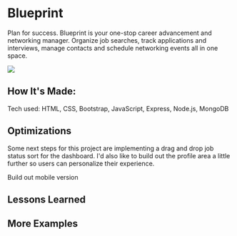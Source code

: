 # Blueprint
Plan for success. Blueprint is your one-stop career advancement and networking manager. Organize job searches, track applications and interviews, manage contacts and schedule networking events all in one space. 

<img src='https://brynnsmith.com/images/blueprint-signup.jpg'>

## How It's Made:

Tech used: HTML, CSS, Bootstrap, JavaScript, Express, Node.js, MongoDB



## Optimizations

Some next steps for this project are implementing a drag and drop job status sort for the dashboard. I'd also like to build out the profile area a little further so users can personalize their experience.

Build out mobile version

## Lessons Learned

## More Examples
